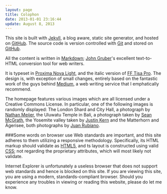 ```yaml
---
layout: page
title: Colophon
date: 2013-01-01 23:16:44
update: August 8, 2013
---
```



This site is built with [Jekyll], a blog aware, static site generator, and hosted on [GitHub]. The source code is version controlled with [Git] and stored on [GitHub].

All the content is written in [Markdown]; [John Gruber]'s excellent text-to-HTML conversion tool for web writers.

It is typeset in [Proxima Nova Light], and the italic version of [FF Tisa Pro]. The design is, with exception of small changes, entirely based on the fantastic work of the guys behind [Medium], a web writing service that I emphatically recommend.

The homepage features various images which are all licensed under a Creative Commons License. In particular, one of the following images is randomly displayed: The London Shard and City Hall, a photograph by [Nathan Meijer], the Uluwatu Temple in Bali, a photograph taken by [Sean McGrath], the Yosemite valley taken by [Justin Kern] and the Matterhorn and Ägerisee, both photographs by [Juan Rubiano].


###Some words on browser use
Web standards are important, and this site adheres to them utilizing a responsive methodology. Specifically, its HTML markup should validate as [HTML5], and ts layout is constructed using valid [CSS]; not regarding the proprietary attributes, which will most likely not validate.

Internet Explorer is unfortunately a useless browser that does not support web standards and hence is blocked on this site. If you are viewing this site, you are using a modern, standards-compliant browser. Should you experience any troubles in viewing or reading this website, please do let me know.

[GitHub]: http://pages.github.com
[Jekyll]: https://github.com/mojombo/jekyll
[Proxima Nova Light]: https://typekit.com/fonts/proxima-nova
[Git]: http://git-scm.com
[GitHub]: https://github.com/wiaderny/wiaderny.github.com "Peak about"
[Markdown]: http://daringfireball.net/projects/markdown/
[John Gruber]: http://daringfireball.net/
[FF Tisa Pro]: https://typekit.com/fonts/ff-tisa-web-pro
[HTML5]: http://www.whatwg.org/specs/web-apps/current-work/
[CSS]: http://jigsaw.w3.org/css-validator/validator?uri=http://wiaderny.org/assets/css/style.css
[Nathan Meijer]: http://www.flickr.com/photos/61295396@N08
[Sean McGrath]: http://www.flickr.com/photos/52798669@N00
[Juan Rubiano]: http://www.flickr.com/photos/32126508@N00
[Medium]: http://www.medium.com
[Justin Kern]: http://www.flickr.com/photos/justinwkern/